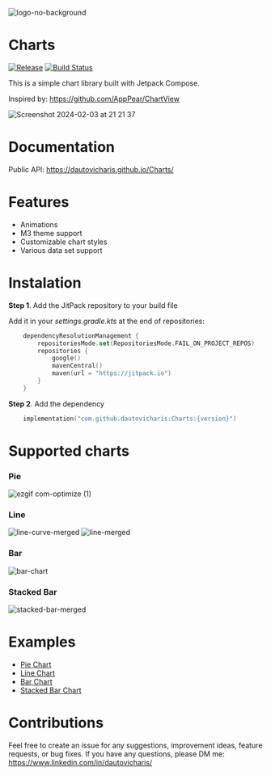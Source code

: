 
![logo-no-background](https://github.com/dautovicharis/Charts/assets/7049715/4150f102-1b05-4fd7-ab01-63480d2e6d50)

# Charts
[![Release](https://jitpack.io/v/dautovicharis/Charts.svg)](https://jitpack.io/#dautovicharis/Charts)
[![Build Status](https://app.bitrise.io/app/23ce18a5-812b-463b-a463-ee85e65c726b/status.svg?token=X08KrAmKwbHjF0NvT05WdA&branch=master)](https://app.bitrise.io/app/23ce18a5-812b-463b-a463-ee85e65c726b)

This is a simple chart library built with Jetpack Compose.

Inspired by: https://github.com/AppPear/ChartView

![Screenshot 2024-02-03 at 21 21 37](https://github.com/dautovicharis/Charts/assets/7049715/9ae209dd-5334-4436-9a80-febb6439abab)

# Documentation
Public API: https://dautovicharis.github.io/Charts/

# Features
- Animations
- M3 theme support
- Customizable chart styles
- Various data set support

# Instalation
**Step 1**. Add the JitPack repository to your build file

Add it in your *settings.gradle.kts* at the end of repositories:

```kotlin
    dependencyResolutionManagement {
        repositoriesMode.set(RepositoriesMode.FAIL_ON_PROJECT_REPOS)
        repositories {
            google()
            mavenCentral()
            maven(url = "https://jitpack.io")
        }
    }
```


**Step 2**. Add the dependency
```kotlin
    implementation("com.github.dautovicharis:Charts:{version}")
```


# Supported charts
### Pie
![ezgif com-optimize (1)](https://github.com/dautovicharis/Charts/assets/7049715/09e988bc-f0d8-4026-bce7-192fbbccbecc)

### Line
![line-curve-merged](https://github.com/dautovicharis/Charts/assets/7049715/f48a96be-955c-4c3a-bf3e-ca6ec7357c03)
![line-merged](https://github.com/dautovicharis/Charts/assets/7049715/07fc5cce-1f3d-43b0-a12a-f9ef20b36878)

### Bar
![bar-chart](https://github.com/dautovicharis/Charts/assets/7049715/86a490f5-613f-4fba-b62a-b3106c31cf17)


### Stacked Bar
![stacked-bar-merged](https://github.com/dautovicharis/Charts/assets/7049715/09161564-88de-479f-9be8-aa7c134faffa)

# Examples
- [Pie Chart](https://github.com/dautovicharis/Charts/blob/main/app/src/main/java/com/hd/charts/app/demo/PieChartDemo.kt)
- [Line Chart](https://github.com/dautovicharis/Charts/blob/main/app/src/main/java/com/hd/charts/app/demo/LineChartDemo.kt)
- [Bar Chart](https://github.com/dautovicharis/Charts/blob/main/app/src/main/java/com/hd/charts/app/demo/BarChartDemo.kt)
- [Stacked Bar Chart](https://github.com/dautovicharis/Charts/blob/main/app/src/main/java/com/hd/charts/app/demo/StackedBarChartDemo.kt)


# Contributions
Feel free to create an issue for any suggestions, improvement ideas, feature requests, or bug fixes. 
If you have any questions, please DM me: https://www.linkedin.com/in/dautovicharis/

